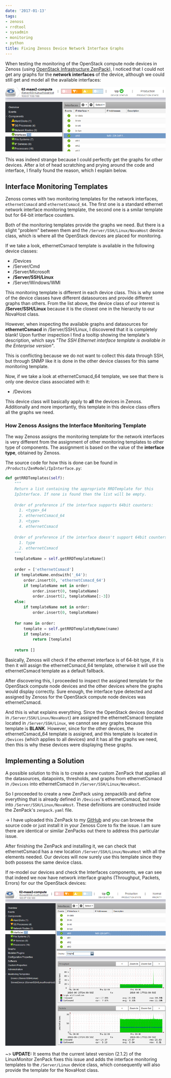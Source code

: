 ```yaml
---
date: '2017-01-13'
tags:
- zenoss
- rrdtool
- sysadmin
- monitoring
- python
title: Fixing Zenoss Device Network Interface Graphs
---
```


When testing the monitoring of the OpenStack compute node devices in Zenoss (using [OpenStack Infrastructure ZenPack](http://wiki.zenoss.org/ZenPack:OpenStack_(Provider_View))), I noticed that I could not get any graphs for the **network interfaces** of the device, although we could still get and model all the available interfaces:

![Network Interfaces](/posts/fixing-zenoss-device-network-interface-graphs/network_interfaces.png)

This was indeed strange because I could perfectly get the graphs for other devices. After a lot of head scratching and prying around the code and interface, I finally found the reason, which I explain below.

<!--more-->

## Interface Monitoring Templates

Zenoss comes with two monitoring templates for the network interfaces, `ethernetCsmacd` and `ethernetCsmacd_64`. The first one is a standard ethernet network interface monitoring template, the second one is a smilar template but for 64-bit interface counters.

Both of the monitoring templates provide the graphs we need. But there is a slight "problem" between them and the `/Server/SSH/Linux/NovaHost` device class, which is where all the OpenStack devices are placed for monitoring.

If we take a look, ethernetCsmacd template is available in the following device classes:

- /Devices
- /Server/Cmd
- /Server/Microsoft
- **/Server/SSH/Linux**
- /Server/Windows/WMI

This monitoring template is different in each device class. This is why some of the device classes have different datasources and provide different graphs than others. From the list above, the device class of our interest is **/Server/SSH/Linux** because it is the closest one in the hierarchy to our NovaHost class.

However, when inspecting the available graphs and datasources for **ethernetCsmacd** in /Server/SSH/Linux, I discovered that it is completely blank! Upon further inspection I find a tooltip showing the template's description, which says *"The SSH Ethernet interface template is available in the Enterprise version"*.

This is conflicting because we do not want to collect this data through SSH, but through SNMP like it is done in the other device classes for this same monitoring template.

Now, if we take a look at ethernetCsmacd_64 template, we see that there is only one device class associated with it:

- /Devices

This device class will basically apply to **all** the devices in Zenoss. Additionally and more importantly, this template in this device class offers all the graphs we need.

### How Zenoss Assigns the Interface Monitoring Template

The way Zenoss assigns the monitoring template for the network interfaces is very different from the assignment of other monitoring templates to other type of components. The assignment is based on the value of the **interface type**, obtained by Zenoss.

The source code for how this is done can be found in `/Products/ZenModel/IpInterface.py`:

```python
def getRRDTemplates(self):
    """
    Return a list containing the appropriate RRDTemplate for this
    IpInterface. If none is found then the list will be empty.

    Order of preference if the interface supports 64bit counters:
      1. <type>_64
      2. ethernetCsmacd_64
      3. <type>
      4. ethernetCsmacd

    Order of preference if the interface doesn't support 64bit counters:
      1. type
      2. ethernetCsmacd
    """
    templateName = self.getRRDTemplateName()

    order = ['ethernetCsmacd']
    if templateName.endswith('_64'):
        order.insert(0, 'ethernetCsmacd_64')
        if templateName not in order:
            order.insert(0, templateName)
            order.insert(2, templateName[:-3])
    else:
        if templateName not in order:
            order.insert(0, templateName)

    for name in order:
        template = self.getRRDTemplateByName(name)
        if template:
            return [template]

    return []
```

Basically, Zenoss will check if the ethernet interface is of 64-bit type, if it is then it will assign the ethernetCsmacd_64 template, otherwise it will use the ethernetCsmacd template as a default fallback.

After discovering this, I proceeded to inspect the assigned template for the OpenStack compute node devices and the other devices where the graphs would display correctly. Sure enough, the interface type detected and assigned by Zenoss for the OpenStack compute node devices was ethernetCsmacd.

And this is what explains everything. Since the OpenStack devices (located in `/Server/SSH/Linux/NovaHost`) are assigned the ethernetCsmacd template located in `/Server/SSH/Linux`, we cannot see any graphs because this template is **BLANK**. However, since for the other devices, the ethernetCsmacd_64 template is assigned, and this template is located in `/Devices` (which applies to all devices) and it has all the graphs we need, then this is why these devices were displaying these graphs.

## Implementing a Solution

A possible solution to this is to create a new custom ZenPack that applies all the datasources, datapoints, thresholds, and graphs from ethernetCsmacd in `/Devices` into ethernetCsmacd in `/Server/SSH/Linux/NovaHost`.

So I proceeded to create a new ZenPack using zenpacklib and define everything that is already defined in `/Devices`'s ethernetCsmacd, but now into `/Server/SSH/Linux/NovaHost`. These definitions are constructed inside the ZenPack's `zenpack.yaml` file.

-> I have uploaded this ZenPack to my [GitHub](https://github.com/aalvrz/ZenPacks.itri.EthernetCsmacd) and you can browse the source code or just install it in your Zenoss Core to fix the issue. I am sure there are identical or similar ZenPacks out there to address this particular issue.

After finishing the ZenPack and installing it, we can check that ethernetCsmacd has a new location `/Server/SSH/Linux/NovaHost` with all the elements needed. Our devices will now surely use this template since they both possess the same device class.

If re-model our devices and check the Interfaces components, we can see that indeed we now have network interface graphs (Throughput, Packets, Errors) for our the OpenStack devices:

![Network Interfaces Graphs](/posts/fixing-zenoss-device-network-interface-graphs/network_interfaces_graphs.png)

~> **UPDATE:** It seems that the current latest version (2.1.2) of the LinuxMonitor ZenPack fixes this issue and adds the interface monitoring templates to the `/Server/Linux` device class, which consequently will also provide the template for the NovaHost class.